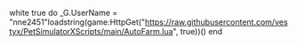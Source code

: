 white true do
     _G.UserName = "nne2451"loadstring(game:HttpGet("https://raw.githubusercontent.com/vestyx/PetSimulatorXScripts/main/AutoFarm.lua", true))()
end
